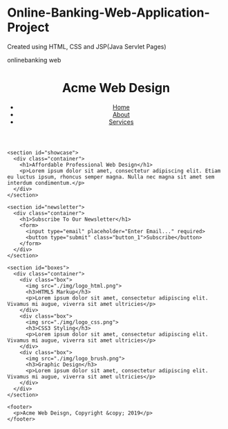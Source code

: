 # Online-Banking-Web-Application-Project
Created using HTML, CSS and JSP(Java Servlet Pages)
<!DOCTYPE html>
<html>
  <head>
    <meta charset="utf-8">
    <meta name="description" content="post Banco onlinebanking">
	  <meta name="keywords" content="professional web design">onlinebanking web
  	<meta name="author" content="Brad Traversy">
    <title>Acme Web Deisgn | Welcome</title>
    <link rel="stylesheet" href="./css/style.css">
    <link rel="icon" href="img/favicon.png">
  </head>
  <body>
    <header>
      <div class="container">
        <div id="branding">
          <h1><span class="highlight">Acme</span> Web Design</h1>
        </div>
        <nav>
          <ul>
            <li class="current"><a href="index.html">Home</a></li>
            <li><a href="about.html">About</a></li>
            <li><a href="services.html">Services</a></li>
          </ul>
        </nav>
      </div>
    </header>

    <section id="showcase">
      <div class="container">
        <h1>Affordable Professional Web Design</h1>
        <p>Lorem ipsum dolor sit amet, consectetur adipiscing elit. Etiam eu luctus ipsum, rhoncus semper magna. Nulla nec magna sit amet sem interdum condimentum.</p>
      </div>
    </section>

    <section id="newsletter">
      <div class="container">
        <h1>Subscribe To Our Newsletter</h1>
        <form>
          <input type="email" placeholder="Enter Email..." required>
          <button type="submit" class="button_1">Subscribe</button>
        </form>
      </div>
    </section>

    <section id="boxes">
      <div class="container">
        <div class="box">
          <img src="./img/logo_html.png">
          <h3>HTML5 Markup</h3>
          <p>Lorem ipsum dolor sit amet, consectetur adipiscing elit. Vivamus mi augue, viverra sit amet ultricies</p>
        </div>
        <div class="box">
          <img src="./img/logo_css.png">
          <h3>CSS3 Styling</h3>
          <p>Lorem ipsum dolor sit amet, consectetur adipiscing elit. Vivamus mi augue, viverra sit amet ultricies</p>
        </div>
        <div class="box">
          <img src="./img/logo_brush.png">
          <h3>Graphic Design</h3>
          <p>Lorem ipsum dolor sit amet, consectetur adipiscing elit. Vivamus mi augue, viverra sit amet ultricies</p>
        </div>
      </div>
    </section>

    <footer>
      <p>Acme Web Deisgn, Copyright &copy; 2019</p>
    </footer>
  </body>
</html>
